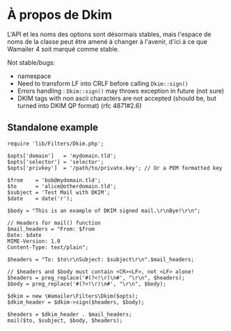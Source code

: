 
À propos de Dkim
=================

L'API et les noms des options sont désormais stables, mais l'espace de noms
de la classe peut être amené à changer à l'avenir, d'ici à ce que Wamailer 4
soit marqué comme stable.

Not stable/bugs:

 * namespace
 * Need to transform LF into CRLF before calling `Dkim::sign()`
 * Errors handling : `Dkim::sign()` may throws exception in future (not sure)
 * DKIM tags with non ascii characters are not accepted (should be, but turned into DKIM QP format) (rfc 4871#2.6)


Standalone example
-------------------

    require 'lib/Filters/Dkim.php';

    $opts['domain']   = 'mydomain.tld';
    $opts['selector'] = 'selector';
    $opts['privkey']  = '/path/to/private.key'; // Or a PEM formatted key

    $from    = 'bob@mydomain.tld';
    $to      = 'alice@otherdomain.tld';
    $subject = 'Test Mail with DKIM';
    $date    = date('r');

    $body = "This is an example of DKIM signed mail.\r\nBye!\r\n";

    // Headers for mail() function
    $mail_headers = "From: $from
    Date: $date
    MIME-Version: 1.0
    Content-Type: text/plain";

    $headers = "To: $to\r\nSubject: $subject\r\n".$mail_headers;

    // $headers and $body must contain <CR><LF>, not <LF> alone!
    $headers = preg_replace('#(?<!\r)\n#', "\r\n", $headers);
    $body = preg_replace('#(?<!\r)\n#', "\r\n", $body);

    $dkim = new \Wamailer\Filters\Dkim($opts);
    $dkim_header = $dkim->sign($headers, $body);

    $headers = $dkim_header . $mail_headers;
    mail($to, $subject, $body, $headers);

